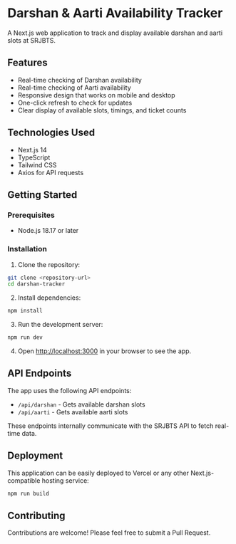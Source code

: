 # Darshan & Aarti Availability Tracker

A Next.js web application to track and display available darshan and aarti slots at SRJBTS.

## Features

- Real-time checking of Darshan availability
- Real-time checking of Aarti availability
- Responsive design that works on mobile and desktop
- One-click refresh to check for updates
- Clear display of available slots, timings, and ticket counts

## Technologies Used

- Next.js 14
- TypeScript
- Tailwind CSS
- Axios for API requests

## Getting Started

### Prerequisites

- Node.js 18.17 or later

### Installation

1. Clone the repository:

```bash
git clone <repository-url>
cd darshan-tracker
```

2. Install dependencies:

```bash
npm install
```

3. Run the development server:

```bash
npm run dev
```

4. Open [http://localhost:3000](http://localhost:3000) in your browser to see the app.

## API Endpoints

The app uses the following API endpoints:

- `/api/darshan` - Gets available darshan slots
- `/api/aarti` - Gets available aarti slots

These endpoints internally communicate with the SRJBTS API to fetch real-time data.

## Deployment

This application can be easily deployed to Vercel or any other Next.js-compatible hosting service:

```bash
npm run build
```

## Contributing

Contributions are welcome! Please feel free to submit a Pull Request.
